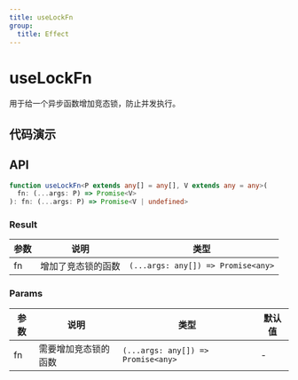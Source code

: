 ```yaml
---
title: useLockFn
group:
  title: Effect
---
```


# useLockFn

用于给一个异步函数增加竞态锁，防止并发执行。

## 代码演示

<code src="./demo/demo01.tsx"></code>

## API

```typescript
function useLockFn<P extends any[] = any[], V extends any = any>(
  fn: (...args: P) => Promise<V>
): fn: (...args: P) => Promise<V | undefined>
```

### Result

| 参数 | 说明               | 类型                               |
|------|--------------------|------------------------------------|
| fn   | 增加了竞态锁的函数 | `(...args: any[]) => Promise<any>` |

### Params

| 参数 | 说明                 | 类型                               | 默认值 |
|------|----------------------|------------------------------------|--------|
| fn   | 需要增加竞态锁的函数 | `(...args: any[]) => Promise<any>` | -      |


